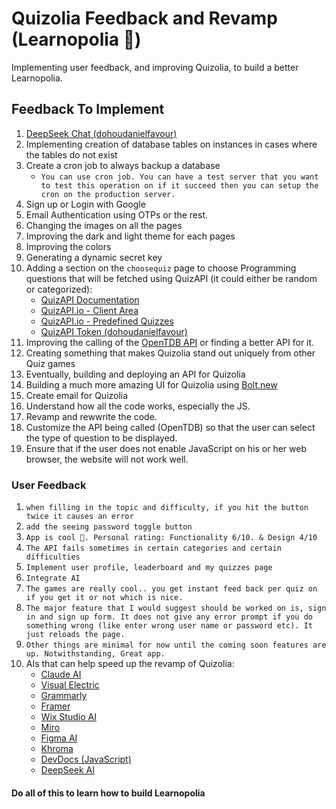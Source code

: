 # Quizolia Feedback and Revamp (Learnopolia 🐢)

Implementing user feedback, and improving Quizolia, to build a better Learnopolia.

## Feedback To Implement

1. [DeepSeek Chat (dohoudanielfavour)](https://chat.deepseek.com/a/chat/s/0e13b11d-1133-40ce-ae49-df14a31587ac)
2. Implementing creation of database tables on instances in cases where the tables do not exist
3. Create a cron job to always backup a database
    - `You can use cron job. You can have a test server that you want to test this operation on if it succeed then you can setup the cron on the production server.`
4. Sign up or Login with Google
5. Email Authentication using OTPs or the rest.
6. Changing the images on all the pages
7. Improving the dark and light theme for each pages
8. Improving the colors
9. Generating a dynamic secret key
10. Adding a section on the `choosequiz` page to choose Programming questions that will be fetched using QuizAPI (it could either be random or categorized):
    - [QuizAPI Documentation](https://quizapi.io/docs/1.0/overview)
    - [QuizAPI.io - Client Area](https://quizapi.io/clientarea)
    - [QuizAPI.io - Predefined Quizzes](https://quizapi.io/predefined-quizzes)
    - [QuizAPI Token (dohoudanielfavour)](https://quizapi.io/clientarea/settings/token)
11. Improving the calling of the [OpenTDB API](https://opentdb.com/api_config.php) or finding a better API for it.
12. Creating something that makes Quizolia stand out uniquely from other Quiz games
13. Eventually, building and deploying an API for Quizolia
14. Building a much more amazing UI for Quizolia using [Bolt.new](https://bolt.new/)
15. Create email for Quizolia
16. Understand how all the code works, especially the JS.
17. Revamp and rewwrite the code.
18. Customize the API being called (OpenTDB) so that the user can select the type of question to be displayed.
19. Ensure that if the user does not enable JavaScript on his or her web browser, the website will not work well.

### User Feedback

1. `when filling in the topic and difficulty, if you hit the button twice it causes an error`
2. `add the seeing password toggle button`
3. `App is cool 💯. Personal rating: Functionality 6/10. & Design 4/10`
4. `The API fails sometimes in certain categories and certain difficulties`
5. `Implement user profile, leaderboard and my quizzes page`
6. `Integrate AI`
7. `The games are really cool.. you get instant feed back per quiz on if you get it or not which is nice.`
8. `The major feature that I would suggest should be worked on is, sign in and sign up form. It does not give any error prompt if you do something wrong (like enter wrong user name or password etc). It just reloads the page.`
9. `Other things are minimal for now until the coming soon features are up. Notwithstanding, Great app.`
10. AIs that can help speed up the revamp of Quizolia:
    - [Claude AI](https://claude.ai/login?returnTo=%2F%3F)
    - [Visual Electric](https://visualelectric.com/)
    - [Grammarly](https://www.grammarly.com/)
    - [Framer](https://www.framer.com/features/ai/)
    - [Wix Studio AI](https://www.wix.com/studio/ai)
    - [Miro](https://miro.com/ai/)
    - [Figma AI](https://www.figma.com/figjam/ai/)
    - [Khroma](https://www.khroma.co/)
    - [DevDocs (JavaScript)](https://devdocs.io/)
    - [DeepSeek AI](https://www.deepseek.com/)

#### Do all of this to learn how to build Learnopolia
